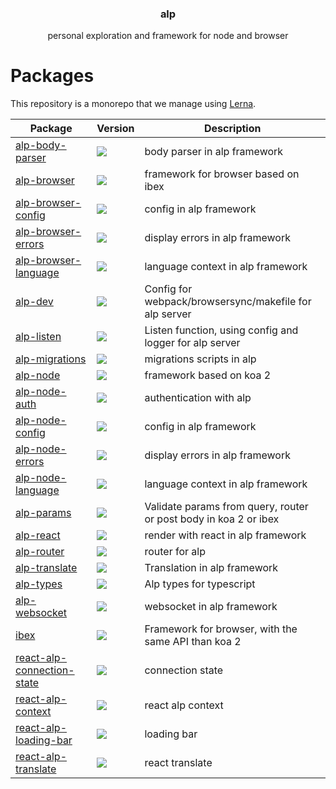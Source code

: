 <h3 align="center">
  alp
</h3>

<p align="center">
  personal exploration and framework for node and browser
</p>

<h1>Packages</h1>

This repository is a monorepo that we manage using [Lerna](https://github.com/lerna/lerna).

| Package | Version | Description |
|---------|---------|-------------|
| [alp-body-parser](packages/alp-body-parser) | <a href="https://npmjs.org/package/alp-body-parser"><img src="https://img.shields.io/npm/v/alp-body-parser.svg?style=flat-square"></a>  | body parser in alp framework
| [alp-browser](packages/alp-browser) | <a href="https://npmjs.org/package/alp-browser"><img src="https://img.shields.io/npm/v/alp-browser.svg?style=flat-square"></a>  | framework for browser based on ibex
| [alp-browser-config](packages/alp-browser-config) | <a href="https://npmjs.org/package/alp-browser-config"><img src="https://img.shields.io/npm/v/alp-browser-config.svg?style=flat-square"></a>  | config in alp framework
| [alp-browser-errors](packages/alp-browser-errors) | <a href="https://npmjs.org/package/alp-browser-errors"><img src="https://img.shields.io/npm/v/alp-browser-errors.svg?style=flat-square"></a>  | display errors in alp framework
| [alp-browser-language](packages/alp-browser-language) | <a href="https://npmjs.org/package/alp-browser-language"><img src="https://img.shields.io/npm/v/alp-browser-language.svg?style=flat-square"></a>  | language context in alp framework
| [alp-dev](packages/alp-dev) | <a href="https://npmjs.org/package/alp-dev"><img src="https://img.shields.io/npm/v/alp-dev.svg?style=flat-square"></a>  | Config for webpack/browsersync/makefile for alp server
| [alp-listen](packages/alp-listen) | <a href="https://npmjs.org/package/alp-listen"><img src="https://img.shields.io/npm/v/alp-listen.svg?style=flat-square"></a>  | Listen function, using config and logger for alp server
| [alp-migrations](packages/alp-migrations) | <a href="https://npmjs.org/package/alp-migrations"><img src="https://img.shields.io/npm/v/alp-migrations.svg?style=flat-square"></a>  | migrations scripts in alp
| [alp-node](packages/alp-node) | <a href="https://npmjs.org/package/alp-node"><img src="https://img.shields.io/npm/v/alp-node.svg?style=flat-square"></a>  | framework based on koa 2
| [alp-node-auth](packages/alp-node-auth) | <a href="https://npmjs.org/package/alp-node-auth"><img src="https://img.shields.io/npm/v/alp-node-auth.svg?style=flat-square"></a>  | authentication with alp
| [alp-node-config](packages/alp-node-config) | <a href="https://npmjs.org/package/alp-node-config"><img src="https://img.shields.io/npm/v/alp-node-config.svg?style=flat-square"></a>  | config in alp framework
| [alp-node-errors](packages/alp-node-errors) | <a href="https://npmjs.org/package/alp-node-errors"><img src="https://img.shields.io/npm/v/alp-node-errors.svg?style=flat-square"></a>  | display errors in alp framework
| [alp-node-language](packages/alp-node-language) | <a href="https://npmjs.org/package/alp-node-language"><img src="https://img.shields.io/npm/v/alp-node-language.svg?style=flat-square"></a>  | language context in alp framework
| [alp-params](packages/alp-params) | <a href="https://npmjs.org/package/alp-params"><img src="https://img.shields.io/npm/v/alp-params.svg?style=flat-square"></a>  | Validate params from query, router or post body in koa 2 or ibex
| [alp-react](packages/alp-react) | <a href="https://npmjs.org/package/alp-react"><img src="https://img.shields.io/npm/v/alp-react.svg?style=flat-square"></a>  | render with react in alp framework
| [alp-router](packages/alp-router) | <a href="https://npmjs.org/package/alp-router"><img src="https://img.shields.io/npm/v/alp-router.svg?style=flat-square"></a>  | router for alp
| [alp-translate](packages/alp-translate) | <a href="https://npmjs.org/package/alp-translate"><img src="https://img.shields.io/npm/v/alp-translate.svg?style=flat-square"></a>  | Translation in alp framework
| [alp-types](packages/alp-types) | <a href="https://npmjs.org/package/alp-types"><img src="https://img.shields.io/npm/v/alp-types.svg?style=flat-square"></a>  | Alp types for typescript
| [alp-websocket](packages/alp-websocket) | <a href="https://npmjs.org/package/alp-websocket"><img src="https://img.shields.io/npm/v/alp-websocket.svg?style=flat-square"></a>  | websocket in alp framework
| [ibex](packages/ibex) | <a href="https://npmjs.org/package/ibex"><img src="https://img.shields.io/npm/v/ibex.svg?style=flat-square"></a>  | Framework for browser, with the same API than koa 2
| [react-alp-connection-state](packages/react-alp-connection-state) | <a href="https://npmjs.org/package/react-alp-connection-state"><img src="https://img.shields.io/npm/v/react-alp-connection-state.svg?style=flat-square"></a>  | connection state
| [react-alp-context](packages/react-alp-context) | <a href="https://npmjs.org/package/react-alp-context"><img src="https://img.shields.io/npm/v/react-alp-context.svg?style=flat-square"></a>  | react alp context
| [react-alp-loading-bar](packages/react-alp-loading-bar) | <a href="https://npmjs.org/package/react-alp-loading-bar"><img src="https://img.shields.io/npm/v/react-alp-loading-bar.svg?style=flat-square"></a>  | loading bar
| [react-alp-translate](packages/react-alp-translate) | <a href="https://npmjs.org/package/react-alp-translate"><img src="https://img.shields.io/npm/v/react-alp-translate.svg?style=flat-square"></a>  | react translate

